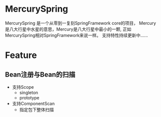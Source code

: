 # MercurySpring

MercurySpring 是一个从零到一复刻SpringFramework core的项目，
Mercury是八大行星中水星的意思，Mercury是八大行星中最小的一颗,
正如MercurySpring相对SpringFramework来说一样。 支持特性持续更新中......

# Feature

## Bean注册与Bean的扫描

- 支持Scope
  - singleton
  - prototype
- 支持ComponentScan
  - 指定包下整体扫描